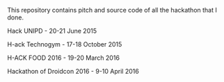 This repository contains pitch and source code of all the hackathon that 
I done. 

Hack UNIPD - 20-21 June 2015

H-ack Technogym - 17-18 October 2015

H-ACK FOOD 2016 - 19-20 March 2016

Hackathon of Droidcon 2016 -  9-10 April 2016

